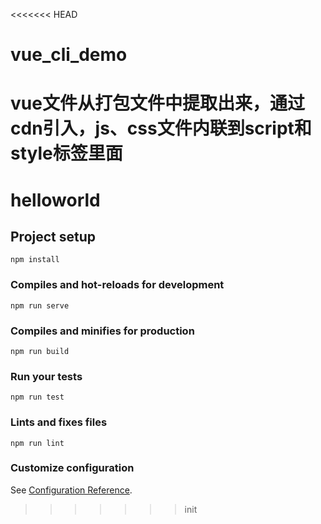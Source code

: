 <<<<<<< HEAD
# vue_cli_demo
vue文件从打包文件中提取出来，通过cdn引入，js、css文件内联到script和style标签里面
=======
# helloworld

## Project setup
```
npm install
```

### Compiles and hot-reloads for development
```
npm run serve
```

### Compiles and minifies for production
```
npm run build
```

### Run your tests
```
npm run test
```

### Lints and fixes files
```
npm run lint
```

### Customize configuration
See [Configuration Reference](https://cli.vuejs.org/config/).
>>>>>>> init

